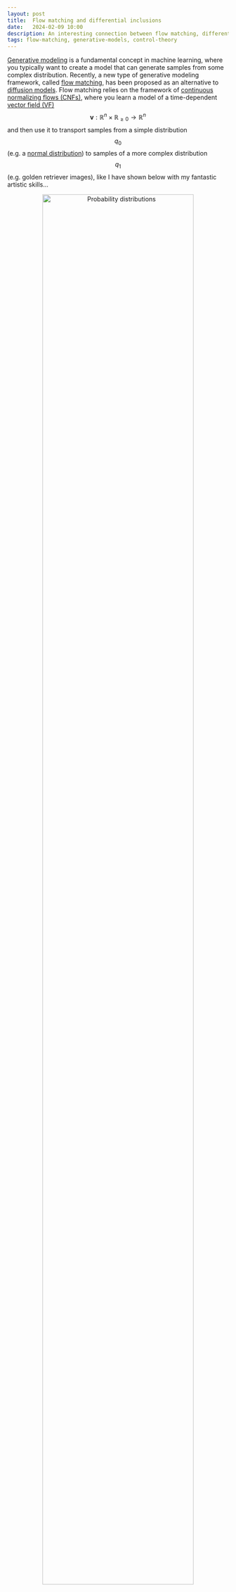 ```yaml
---
layout: post
title:  Flow matching and differential inclusions
date:   2024-02-09 10:00
description: An interesting connection between flow matching, differential inclusions, hybrid dynamical systems, and discontinuous dynamical systems..
tags: flow-matching, generative-models, control-theory
---
```



[Generative modeling](https://en.wikipedia.org/wiki/Generative_model) is a fundamental concept in machine learning, where you typically want to create a model that can generate samples from some complex distribution.
Recently, a new type of generative modeling framework, called [flow matching](https://arxiv.org/abs/2210.02747), has been proposed as an alternative to [diffusion models](https://arxiv.org/abs/2011.13456).
Flow matching relies on the framework of [continuous normalizing flows (CNFs)](https://arxiv.org/abs/1806.07366), where you learn a model of a time-dependent [vector field (VF)](https://en.wikipedia.org/wiki/Vector_field) $$\mathbf{v}: \mathbb{R}^n \times \mathbb{R}_{\geq 0} \to \mathbb{R}^n$$ and then use it to transport samples from a simple distribution $$q_0$$ (e.g. a [normal distribution](https://en.wikipedia.org/wiki/Multivariate_normal_distribution)) to samples of a more complex distribution $$q_1$$ (e.g. golden retriever images), like I have shown below with my fantastic artistic skills...

<figure style="text-align: center;">
  <img src="../../../assets/img/transport.jpg" alt="Probability distributions" title="Probability distributions" width="90%">
  <figcaption><strong>Figure</strong>: The transportation of a simple distribution \(q_0\) to a more complex distribution \(q_1\).</figcaption>
</figure>

Theoretically, this transportation of samples obeys the well-known [continuity equation](https://en.wikipedia.org/wiki/Continuity_equation) from physics:

<div class="math-container">
$$
  \frac{\partial p(\mathbf{x}, t)}{\partial t} = -\nabla_\mathbf{x} \cdot \left(\mathbf{v}(\mathbf{x}, t) p(\mathbf{x}, t)\right)
$$
</div>

where $$p : \mathbb{R}^n \times \mathbb{R}_{\geq0} \to \mathbb{R}_{\geq 0}$$ is a time-dependent "density" and $$\nabla_\mathbf{x} \cdot$$ is the [divergence operator](https://en.wikipedia.org/wiki/Divergence). This equation essentially says that the total mass of the system does not change over time.
In our case, this "mass" is just the total probability of the space, which is $$\int p(\mathbf{x}, t) \mathrm{d}\mathbf{x} = 1$$ for [probability density functions (PDFs)](https://en.wikipedia.org/wiki/Probability_density_function). See another fantastic art piece below for an illustration.

<figure style="text-align: center;">
  <img src="../../../assets/img/continuity.jpg" width="90%">
  <figcaption><strong>Figure</strong>: The continuity equation preserves the total mass of the PDF!</figcaption>
</figure>

So, if the VF and PDF $$(\mathbf{v}, p)$$ satisfy the continuity equation, then we can say that $$\mathbf{v}$$ generates $$p$$.
This also means that the well-known change-of-variables equation is satisfied (see Chapter 1 of Villani's [book on optimal transport](https://link.springer.com/book/10.1007/978-3-540-71050-9) for details):

<div class="math-container">
$$
  p(\mathbf{x}, t) = p(\mathbf{\phi}^{-1}(\mathbf{x}, t), 0) \det \left(\nabla_\mathbf{x} \mathbf{\phi}^{-1}(\mathbf{x}, t) \right)
$$
</div>

where $$\mathbf{\phi}: \mathbb{R}^n \times \mathbb{R}_{\geq 0} \to \mathbb{R}^n$$ is a [flow map](https://en.wikipedia.org/wiki/Flow_(mathematics)) (or [integral curve](https://en.wikipedia.org/wiki/Integral_curve)) of $$\mathbf{v}$$ starting from $$\mathbf{x}$$, defining an [ordinary differential equation (ODE)](https://en.wikipedia.org/wiki/Ordinary_differential_equation)

<div class="math-container">
$$
  \frac{\mathrm{d} \mathbf{\phi}(\mathbf{x}, t)}{\mathrm{d} t} = \mathbf{v}(\mathbf{\phi}(\mathbf{x}, t), t);
$$
</div>

$$\mathbf{\phi}^{-1}(\mathbf{x}, t)$$ is its inverse with respect to $$\mathbf{x}$$; and $$\nabla_\mathbf{x} \mathbf{\phi}^{-1}(\mathbf{x}, t)$$ is the Jacobian matrix  with respect to $$\mathbf{x}$$ of its inverse.
Essentially, this is just a theoretical justification saying that we can sample $$\mathbf{x}_0 \sim q_0$$ and then compute $$\mathbf{x}_1 = \mathbf{\phi}(\mathbf{x}_0, T)$$ through numerical integration of $$\mathbf{v}$$ starting from $$\mathbf{x}_0$$ to get a sample from the complex distribution $$\mathbf{x}_1 \sim q_1$$.
See another drawing below!

<figure style="text-align: center;">
  <img src="../../../assets/img/flow_map.jpg" width="90%">
  <figcaption><strong>Figure</strong>: A flow map \(\mathbf{\phi}(\mathbf{x}, t)\) from \(t = 0\) to \(t = T\).</figcaption>
</figure>

Okay, but there is one big problem here: how do we actually learn a model of such a vector field  $$\mathbf{v}$$ if we only have samples from the simple and complex PDFs, $$q_0$$ and $$q_1$$?
Well, the [flow matching (FM)](https://arxiv.org/abs/2210.02747) authors proposed learning from intermediate samples of a conditional PDF $$p(\mathbf{x}, t \mid \mathbf{x}_1)$$ that converges to a concentrated PDF (i.e. a [Dirac delta distribution](https://en.wikipedia.org/wiki/Dirac_delta_function) $$\delta$$) around each data sample $$\mathbf{x}_1 \sim q_1$$ such that it locally emulates the desired PDF (see drawing below). I.e. we design $$p(\mathbf{x}, t \mid \mathbf{x}_1)$$ such that, for some time $$T \in \mathbb{R}_{\geq 0}$$, we have:

<div class="math-container">
$$
\lim_{t \to T} p(\mathbf{x}, t \mid \mathbf{x}_1) \approx \delta(\mathbf{x} - \mathbf{x}_1).
$$
</div>

<figure style="text-align: center;">
  <img src="../../../assets/img/conditional_pdf.jpg" width="90%">
  <figcaption><strong>Figure</strong>: \(q_0\) being transported to \(\delta(\mathbf{x} - \mathbf{x}_1)\) for each \(\mathbf{x}_1 \sim q_1\).</figcaption>
</figure>

Just like before, the conditional PDF $$p(\mathbf{x}, t \mid \mathbf{x}_1)$$ also has a vector field $$\mathbf{v}(\mathbf{x}, t \mid \mathbf{x}_1)$$ that generates it, so it also has a continuity equation:

<div class="math-container">
$$
  \frac{\partial p(\mathbf{x}, t \mid \mathbf{x}_1)}{\partial t} = -\nabla_\mathbf{x} \cdot \left(\mathbf{v}(\mathbf{x}, t \mid \mathbf{x}_1) p(\mathbf{x}, t \mid \mathbf{x}_1)\right).
$$
</div>


The FM authors then make the assumption that the desired PDF can be constructed by a "[mixture](https://en.wikipedia.org/wiki/Mixture_distribution)" of the conditional PDFs:

<div class="math-container">
$$
  p(\mathbf{x}, t) = \int p(\mathbf{x} \mid \mathbf{x}_1) q_1(\mathbf{x}_1) \mathrm{d} \mathbf{x}_1, 
$$
</div>

where the desired PDF $$p(\mathbf{x}, t)$$ can be interpreted as the "**marginal PDF**". 
With this assumption, they then identify a **marginal VF** by using both the marginal and conditional continuity equations:

<div class="math-container">
$$
\begin{aligned}
  \frac{\partial p(\mathbf{x}, t)}{\partial t} &= \frac{\partial}{\partial t} \int p(\mathbf{x} \mid \mathbf{x}_1) q_1(\mathbf{x}_1) \mathrm{d} \mathbf{x}_1  \\
  &= \int \frac{\partial p(\mathbf{x} \mid \mathbf{x}_1)}{\partial t} q_1(\mathbf{x}_1) \mathrm{d} \mathbf{x}_1  \\
  &= \int -\nabla_\mathbf{x} \cdot \left(\mathbf{v}(\mathbf{x}, t \mid \mathbf{x}_1) p(\mathbf{x}, t \mid \mathbf{x}_1)\right) q_1(\mathbf{x}_1) \mathrm{d} \mathbf{x}_1 \\
  &= -\nabla_\mathbf{x} \cdot \left(\int \mathbf{v}(\mathbf{x}, t \mid \mathbf{x}_1) p(\mathbf{x}, t \mid \mathbf{x}_1) q_1(\mathbf{x}_1) \mathrm{d} \mathbf{x}_1\right)  \\
  &= -\nabla_\mathbf{x} \cdot \left(\mathbf{v}(\mathbf{x}, t) p(\mathbf{x}, t)\right) \\
  \\
  \implies \mathbf{v}(\mathbf{x}, t) &= \frac{1}{p(\mathbf{x}, t)} \int \mathbf{v}(\mathbf{x}, t \mid \mathbf{x}_1) p(\mathbf{x}, t \mid \mathbf{x}_1) q_1(\mathbf{x}_1) \mathrm{d} \mathbf{x}_1. 
\end{aligned}
$$
</div>


Based on the marginal VF $$\mathbf{v}(\mathbf{x}, t)$$, the FM authors showed that we can train an NN VF $$\mathbf{v}_\theta$$ to match the conditional VFs:

<div class="math-container">
$$
  \begin{aligned}
  L_\text{FM}(\theta) &= \underset{\substack{t \sim \mathcal{U}[0, T] \\ \mathbf{x} \sim p(\mathbf{x}, t)}}{\mathbb{E}} \lVert \mathbf{v}_\theta(\mathbf{x}, t) - \mathbf{v}(\mathbf{x}, t) \rVert^2\\
  L_\text{CFM}(\theta) &= \underset{\substack{t \sim \mathcal{U}[0, T] \\ \mathbf{x}_1 \sim q_1(\mathbf{x}_1)\\ \mathbf{x} \sim p(\mathbf{x}, t \mid \mathbf{x}_1)}}{\mathbb{E}} \lVert \mathbf{v}_\theta(\mathbf{x}, t) - \mathbf{v}(\mathbf{x}, t \mid \mathbf{x}_1) \rVert^2 \\
  \nabla_\theta L_\text{FM}(\theta) &= \nabla_\theta L_\text{CFM}(\theta)
  \end{aligned}
$$
</div>

where $$L_\text{FM}$$ matches the NN VF to the unknown desired VF $$\mathbf{v}(\mathbf{x}, t)$$ (what we originally wanted to do) and $$L_\text{CFM}$$ matches the NN VF to the conditional VFs $$\mathbf{v}(\mathbf{x}, t \mid \mathbf{x}_1)$$.
Since their gradients are equal, minimizing them should, in theory, result in the same NN VF $$\mathbf{v}_\theta(\mathbf{x}, t)$$.
Check Theorem 1 and Theorem 2 of the [FM paper](https://arxiv.org/abs/2210.02747) to see the original proof of the marginal VF and CFM loss equivalence.

Here's where things get interesting.
Similar to the marginal PDF $$p(\mathbf{x}, t)$$, the marginal VF $$\mathbf{v}(\mathbf{x}, t)$$ is a [mixture](https://en.wikipedia.org/wiki/Mixture_distribution) of conditional VFs $$\mathbf{v}(\mathbf{x}, t \mid \mathbf{x}_1)$$.
What does this "mixture" actually mean?
In the case of the marginal PDF $$p(\mathbf{x}, t)$$, this mixture is just the marginalization of the conditional PDFs $$p(\mathbf{x}, t \mid \mathbf{x}_1)$$ over all samples of the complex distribution $$\mathbf{x}_1 \sim q_1$$.
But, for the marginal VF $$\mathbf{v}(\mathbf{x}, t)$$, it is a bit less clear, but qualitatively it must be some weighted combination of the conditional VFs $$\mathbf{v}(\mathbf{x}, t \mid \mathbf{x}_1)$$. Let's take a look at the terms in the marginal VF $$\mathbf{v}(\mathbf{x}, t)$$ expression other than the conditional VF:

<div class="math-container">
$$
  \frac{1}{p(\mathbf{x}, t)} \int p(\mathbf{x}, t \mid \mathbf{x}_1) q(\mathbf{x}_1) \mathrm{d}\mathbf{x}_1 = \frac{p(\mathbf{x}, t)}{p(\mathbf{x}, t)} = 1.
$$
</div>

This means that, in fact, the marginal VF is a [convex combination](https://en.wikipedia.org/wiki/Convex_combination) of the conditional VFs, where the weights are all positive (PDFs are always positive) and sum to $$1$$.
Since the marginal VF $$\mathbf{v}(\mathbf{x}, t)$$ admits a flow map $$\mathbf{\phi}(\mathbf{x}, t)$$,  we then have something called a [differential inclusion](https://en.wikipedia.org/wiki/Differential_inclusion):

<div class="math-container">
$$
  \frac{\mathrm{d} \mathbf{\phi}(\mathbf{x}, t)}{\mathrm{d} t} \in \mathrm{co} \left\{\mathbf{v}(\mathbf{\phi}(\mathbf{x}, t), t \mid \mathbf{x}_1) \mid \mathbf{x}_1 \sim q_1 \right\},
$$
</div>

where $$\mathrm{co}$$ is the [convex hull operator](https://en.wikipedia.org/wiki/Convex_hull), which gives the set of all possible convex combinations.
Take a look at the red vectors in the drawing below; the set of all positively weighted averages (convex combination) of these vectors is the convex hull.

<figure style="text-align: center;">
  <img src="../../../assets/img/marginal_vf.jpg" width="90%">
  <figcaption><strong>Figure</strong>: The marginal VF lies in some convex combination of the conditional VFs (red).</figcaption>
</figure>

Differential inclusions were introduced in the 1960s by [Filippov (Филиппов)](https://en.wikipedia.org/wiki/Aleksei_Filippov_(mathematician)) as a way to characterize solutions to ODEs with discontinuous VFs (see Filippov's [book on differential inclusions](https://link.springer.com/book/10.1007/978-94-015-7793-9)).
They are an integral part of discontinuous dynamical systems (DDSs), where several VFs interface on a partitioned domain (see the drawing below).
I recommend Cortes' [article on DDSs](https://ieeexplore.ieee.org/abstract/document/4518905) for a complete description.

DDSs with differential inclusions are commonplace in [hybrid dynamical systems (HDSs)](https://en.wikipedia.org/wiki/Hybrid_system), such as switched systems or [behavior trees (BTs)](https://arxiv.org/abs/2109.01575) (shameless plug to my PhD research).
For a complete description, I recommend this [article on HDSs](https://ieeexplore.ieee.org/document/4806347) by Goebel, Sanfelice, and Teel; and this [article on switched systems](http://liberzon.csl.illinois.edu/teaching/Liberzon-LectureNotes.pdf) by Liberzon.

Switched systems are of particular relevance to the marginal VF $$\mathbf{v}(\mathbf{x}, t)$$ discussed above.
In switched systems, there is a "switching signal" $$\sigma$$ that indicates which VF to use (the conditional VFs $$\mathbf{v}(\mathbf{x}, t \mid \mathbf{x}_1)$$ in our case).
This signal may be state-dependent $$\sigma: \mathbb{R}^n \to \mathbb{N}$$ or time-dependent $$\sigma: \mathbb{R}_{\geq 0} \to \mathbb{N}$$, where $$\mathbb{N}$$ (natural numbers) contains the index set of the individual VFs (or "subsystems").
If we adapt this to work with the conditional VFs above, the switching signal would map like $$\sigma: \mathbb{R}^n \to \mathrm{supp}(q_1)$$ for the state-dependent case and $$\sigma: \mathbb{R}_{\geq 0} \to \mathrm{supp}(q_1)$$ for the time-dependent case, where $$\mathrm{supp}(q_1)$$ is the support of the complex PDF (i.e. where there is non-zero probability).

If the switching signal is only state-dependent, then we end up with a DDS that looks like the picture below, where the conditional VFs $$\mathbf{v}(\mathbf{x}, t \mid \mathbf{x}_1)$$ are assigned to each partition of the domain, i.e.:

<div class="math-container">
$$
 \frac{\mathrm{d} \mathbf{\phi}(\mathbf{x}, t)}{\mathrm{d} t} = \mathbf{v}(\mathbf{\phi}(\mathbf{x}, t), t \mid \sigma(\mathbf{\phi}(\mathbf{x}, t))).
$$
</div>

<figure style="text-align: center;">
  <img src="../../../assets/img/dds.jpg" width="90%">
  <figcaption><strong>Figure</strong>: A DDS with two domains such that \(\sigma(\mathbf{x}, t) = \mathbf{x}_i \in \mathrm{supp}(q_1)\) for all \(\mathbf{x} \in \Omega_i \subset \mathbb{R}^n \) and \(\sigma(\mathbf{x}, t) = \mathbf{x}_j \in \mathrm{supp}(q_1)\) for all \(\mathbf{x} \in \Omega_j \subset \mathbb{R}^n \), where the domains partition the space, i.e. \(\Omega_i \cap \Omega_j = \emptyset\) and \(\Omega_i \cup \Omega_j = \mathbb{R}^n\).
  A Filippov solution will involve a convex combination of the VFs on the switching boundary \(\partial \Omega_i \cup \partial \Omega_j\).
  </figcaption>
</figure>


In the time-dependent case, the switching signal defines a schedule of switching times that determines which intervals of time to use a particular conditional VF, i.e.

<div class="math-container">
$$
 \frac{\mathrm{d} \mathbf{\phi}(\mathbf{x}, t)}{\mathrm{d} t} = \mathbf{v}(\mathbf{\phi}(\mathbf{x}, t), t \mid \sigma(t)).
$$
</div>

Here the switching signal $$\sigma(t)$$ can be viewed as an open-loop control policy that we design or that we do not know (could come from external disturbances).
A crucial problem in switched systems is determining whether the system will be stable to some desired state (i.e. converges to the state and stays there).
In our case, we would want the flow map to be stable to samples of the complex distribution.

Now let's assume that we do not know the switching signal. In this case, it suffices to show "**stability under arbitrary switching**" (see chapter 4 of Liberzon's [article on switched systems](http://liberzon.csl.illinois.edu/teaching/Liberzon-LectureNotes.pdf)), which essentially shows the stability of the differential inclusion.
If we can prove that all convex combinations of the conditional VFs $$\mathbf{v}(\mathbf{x}, t \mid \mathbf{x}_1)$$ are stable, then we can prove that the marginal VF $$\mathbf{v}(\mathbf{x}, t)$$ is stable.
See the drawing below, where there is a convex combination of two 2D linear VFs. Every flow map $$\mathbf{\phi}(\mathbf{x}, t)$$ of every convex combination of these VFs will converge exponentially to the manifold in blue, which we can imagine as the support of the complex PDF $$q_1$$.

<figure style="text-align: center;">
  <img src="../../../assets/img/convex_vf.jpg" width="90%">
  <figcaption><strong>Figure</strong>: A convex combination of two 2D linear VFs is shown in red. All convex combinations will be stable to the manifold in blue. Imagine that this manifold is the support of the complex PDF. If \(\alpha = 0\) the VF will point to the left, if \(\alpha = 1\) the VF will point down.
  </figcaption>
</figure>

Now, why would we care about stability in generative models?
Well, of course we would want the flow maps $$\mathbf{\phi}(\mathbf{x}, t)$$ of the VF $$\mathbf{v}(\mathbf{x}, t)$$ to converge to samples of the complex distribution $$\mathbf{x}_1 \sim q_1$$ so that we generate the data we want.
But, in some applications, it may also be desirable to have it so that the flow maps $$\mathbf{\phi}(\mathbf{x}, t)$$ stay stable to the samples $$\mathbf{x}_1 \sim q_1$$.
For instance, in the context of structural biology, we may want to use a generative model to predict how a given [ligand](https://en.wikipedia.org/wiki/Ligand) (e.g. [serotonin](https://en.wikipedia.org/wiki/Serotonin)) binds to a given [receptor](https://en.wikipedia.org/wiki/Receptor_(biochemistry)) (e.g. the [serotonin receptor](https://en.wikipedia.org/wiki/5-HT_receptor)).
It is well-known in structural biology that molecular binding configurations represent minima of a "[free energy landscape](https://en.wikipedia.org/wiki/Folding_funnel)".
It is also well-known in control theory that energy can often be used as an effective [Lyapunov function](https://en.wikipedia.org/wiki/Lyapunov_function) $$V: \mathbb{R}^n \times \mathbb{R}_{\geq 0} \to \mathbb{R}_{\geq 0}$$, which is just a scalar function that can be used to certify that the VF $$\mathbf{v}(\mathbf{x}, t)$$ is stable within some region $$\mathcal{B} \subset \mathbb{R}^n$$.
To be a Lyapunov-like function on a region $$\mathcal{B}$$, we need to have the following for all $$(\mathbf{x}, t) \in \mathcal{B} \times \mathbb{R}_{\geq 0}$$:

<div class="math-container">
$$
\mathcal{L}_\mathbf{v} V (\mathbf{x}, t) = \frac{\partial V(\mathbf{x}, t)}{\partial t} + \nabla_\mathbf{x}V(\mathbf{x}, t) \mathbf{v}(\mathbf{x}, t) \leq 0,
$$
</div>

where $$\mathcal{L}_\mathbf{v}$$ is known as the [Lie derivative operator](https://en.wikipedia.org/wiki/Lie_derivative). If this condition is satisfied, then it means that $$V(\mathbf{x}, t)$$ is always decreasing if $$\mathbf{x} \in \mathcal{B}$$, and the flow map $$\mathbf{\phi}(\mathbf{x}, t)$$ will eventually converge to one of the minima of $$V(\mathbf{x}, t)$$:

$$
\lim_{t \to \infty} \mathbf{\phi}(\mathbf{x}, t) \in \left\{\mathbf{x} \in \mathbb{R}^n \mid \mathcal{L}_\mathbf{v} V(\mathbf{x}, t) = 0 \right\}.
$$

Now how do we enforce the condition $$\mathcal{L}_\mathbf{v} V (\mathbf{x}, t) \leq 0$$?
Of course, if the marginal VF $$\mathbf{v}(\mathbf{x}, t)$$ just follows the negative gradient of this function, i.e. $$\mathbf{v}(\mathbf{x}, t) = -\nabla_\mathbf{x} V(\mathbf{x}, t)$$ (a gradient flow), then the second term in $$\mathcal{L}_\mathbf{v} V (\mathbf{x}, t)$$ will be non-positive.
The hard bit is ensuring that the first term in $$\mathcal{L}_\mathbf{v} V (\mathbf{x}, t)$$ with the time derivative is non-positive, which could normally be achieved by making the marginal VF $$\mathbf{v}(\mathbf{x}, t)$$ time-independent.
> But, even if we make the conditional VFs time-independent, $$\mathbf{v}(\mathbf{x} \mid \mathbf{x}_1)$$, the marginal VF will still be time-dependent, $$\mathbf{v}(\mathbf{x}, t)$$, due to its dependence on the conditional $$p(\mathbf{x}, t \mid \mathbf{x}_1)$$ and marginal PDF $$p(\mathbf{x}, t)$$:

<div class="math-container">
$$
\mathbf{v}(\mathbf{x}, t) = \frac{1}{p(\mathbf{x}, t)} \int \mathbf{v}(\mathbf{x} \mid \mathbf{x}_1) p(\mathbf{x}, t \mid \mathbf{x}_1) q_1(\mathbf{x}_1) \mathrm{d} \mathbf{x}_1.
$$
</div>

Assume for the moment, though, that there does exist a Lyapunov-like free-energy function $$V(\mathbf{x}, t)$$ satisfying the Lyapunov condition $$\mathcal{L}_\mathbf{v} V (\mathbf{x}, t) \leq 0$$.
Then, in the context of ligand-receptor binding, we could have something like in the drawing below, where the marginal VF $$\mathbf{v}(\mathbf{x}, t)$$ follows the negative gradient of a mixture of Lyapunov functions.


<figure style="text-align: center;">
  <img src="../../../assets/img/ligand.jpg" width="90%">
  <figcaption><strong>Figure</strong>: Energy descent in the context of ligand-receptor binding.
  </figcaption>
</figure>

This interpretation is useful, as it is often assumed in structural biology that data follows a [Boltzmann-like distribution](https://en.wikipedia.org/wiki/Boltzmann_distribution): 

<div class="math-container">
$$
  p(\mathbf{x}, t) = \frac{\exp(-V(\mathbf{x}, t))}{z(t)},
$$
</div>
where $$z(t)$$ is just a [normalizing constant](https://en.wikipedia.org/wiki/Normalizing_constant) ensuring that the PDF integrates to $$1$$.
If this is true, and our flow maps $$\mathbf{\phi}(\mathbf{x}, t)$$ are following the negative gradient of the energy function $$V(\mathbf{x}, t)$$, then it is easy to see that they also follow the gradient of the log probability $$\log(p(\mathbf{x}, t))$$ (shown in the drawing below):

<div class="math-container">
$$
\nabla_\mathbf{x} \log \left(p(\mathbf{x}, t) \right) = -\nabla_\mathbf{x} V(\mathbf{x}, t).
$$
</div>



<figure style="text-align: center;">
  <img src="../../../assets/img/gradient_flow.jpg" width="90%">
  <figcaption><strong>Figure</strong>: The correspondence between energy descent and log probability ascent.
  </figcaption>
</figure>


Now, how could this use of energy\Lyapunov-like functions be useful in a FM generative model that is used for generating physically stable samples? Let's explain with the drug binding example.

It is well-known that ligands can bind to receptors in different ways.
E.g., in the context of drugs, there are [orthosteric and allosteric sites](https://en.wikipedia.org/wiki/Allosteric_modulator) where drugs can bind.
Orthosteric sites are where endogenous drugs ([agonists](https://en.wikipedia.org/wiki/Agonist)) bind; e.g. serotonin is the endogenous agonist of the serotonin receptor.
Allosteric sites are sites other than the orthosteric site, which are of increasing interest because they allow for specific [allosteric modulation](https://en.wikipedia.org/wiki/Allosteric_modulator) since they are less "conserved" than orthosteric sites.
Simply put, orthosteric binding sites can look similar across several receptors (more conserved), while allosteric binding sites are more distinct (less conserved), meaning that an allosteric-modulation drug should have less affinity to other receptors (fewer side effects).

In general, there is an abundance of data on orthosteric binding compared to allosteric binding.
So, if we consider training a FM generative model with a binding dataset (e.g. [PDBBind](https://en.wikipedia.org/wiki/PDBbind_database)), it is more likely than not that the learned model will be biased towards orthosteric binding sites.
It is well-known in machine learning that [inductive biases](https://en.wikipedia.org/wiki/Inductive_bias) can help learning performance when there is a lack of data.
So energy and Lyapunov stability (inductive biases) may be a good ingredients to "bake" into generative models tasked to generate physically stable data.

Unfortunately, actually implementing the stability principle discussed before still requires us to have the time-derivative of the energy/Lyapunov-like function be non-positive, i.e. $$\frac{\partial V(\mathbf{x}, t)}{\partial t}$$, which can be difficult in practice, because time is unbounded, i.e. $$t \in \mathbb{R}_{\geq}$$, and FM models are trained between $$t=0$$ and $$t=1=T$$ (because time is simply an interpolation parameter between $$q_0$$ and $$q_1$$).

Luckily, in our new paper, [Stable Autonomous Flow Matching](https://arxiv.org/abs/2402.05774), we show how to remove time from the FM framework and learn a time-independent VF that transports samples from a simple distribution $$q_0$$ to a complex distribution $$q_1$$ with the stability principles discussed above!

We will explain these results in a future blog post.
If you would like to cite this blog post, please use the following BibTeX entry.

```
@article{sprague2024stable,
  title={Stable Autonomous Flow Matching},
  author={Sprague, Christopher Iliffe and Elofsson, Arne and Azizpour, Hossein},
  journal={arXiv preprint arXiv:2402.05774},
  year={2024}
}
```
